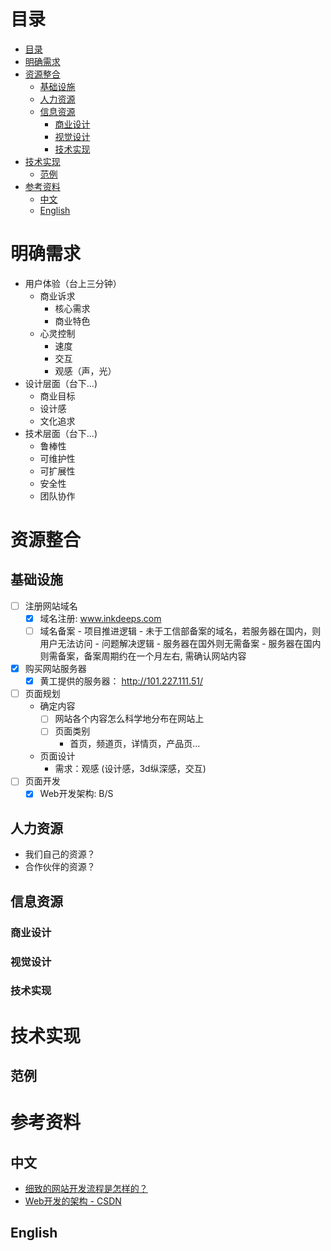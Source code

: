 # 目录
- [目录](#目录)
- [明确需求](#明确需求)
- [资源整合](#资源整合)
  - [基础设施](#基础设施)
  - [人力资源](#人力资源)
  - [信息资源](#信息资源)
    - [商业设计](#商业设计)
    - [视觉设计](#视觉设计)
    - [技术实现](#技术实现)
- [技术实现](#技术实现-1)
  - [范例](#范例)
- [参考资料](#参考资料)
  - [中文](#中文)
  - [English](#english)

# 明确需求
- 用户体验（台上三分钟）
    - 商业诉求
      - 核心需求
      - 商业特色
    - 心灵控制
      - 速度
      - 交互
      - 观感（声，光）
- 设计层面（台下...)
    - 商业目标
    - 设计感
    - 文化追求
- 技术层面（台下...)
    - 鲁棒性
    - 可维护性
    - 可扩展性
    - 安全性
    - 团队协作

# 资源整合
## 基础设施
- [ ] 注册网站域名
    - [x] 域名注册: www.inkdeeps.com
    - [ ] 域名备案
          - 项目推进逻辑
               - 未于工信部备案的域名，若服务器在国内，则用户无法访问
          - 问题解决逻辑
              - 服务器在国外则无需备案
              - 服务器在国内则需备案，备案周期约在一个月左右, 需确认网站内容
- [x] 购买网站服务器
     - [x] 黄工提供的服务器： http://101.227.111.51/
- [ ] 页面规划
     - 确定内容
         - [ ] 网站各个内容怎么科学地分布在网站上
         - [ ] 页面类别
             - 首页，频道页，详情页，产品页...
     - 页面设计
         - 需求：观感  (设计感，3d纵深感，交互)
- [ ] 页面开发
  - [x] Web开发架构: B/S
  
## 人力资源
- 我们自己的资源？
- 合作伙伴的资源？

## 信息资源
### 商业设计
### 视觉设计
### 技术实现



# 技术实现
## 范例

# 参考资料
## 中文
- [细致的网站开发流程是怎样的？](https://www.zhihu.com/question/19794153)
- [Web开发的架构 - CSDN](https://blog.csdn.net/M_agician/article/details/75949733)

## English
